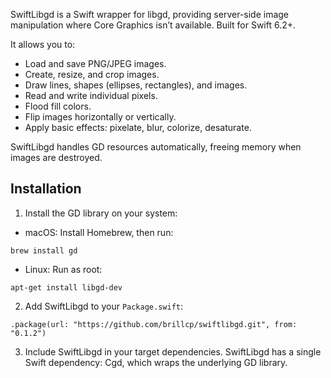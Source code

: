 SwiftLibgd is a Swift wrapper for libgd, providing server-side image manipulation where Core Graphics isn’t available. Built for Swift 6.2+.

It allows you to:
- Load and save PNG/JPEG images.
- Create, resize, and crop images.
-	Draw lines, shapes (ellipses, rectangles), and images.
-	Read and write individual pixels.
-	Flood fill colors.
-	Flip images horizontally or vertically.
-	Apply basic effects: pixelate, blur, colorize, desaturate.

SwiftLibgd handles GD resources automatically, freeing memory when images are destroyed.


## Installation

1. Install the GD library on your system:
-	macOS: Install Homebrew, then run:
```
brew install gd
```
- Linux: Run as root:
```
apt-get install libgd-dev
```

2.	Add SwiftLibgd to your `Package.swift`:
```
.package(url: "https://github.com/brillcp/swiftlibgd.git", from: "0.1.2")
```

3. Include SwiftLibgd in your target dependencies.
SwiftLibgd has a single Swift dependency: Cgd, which wraps the underlying GD library.
